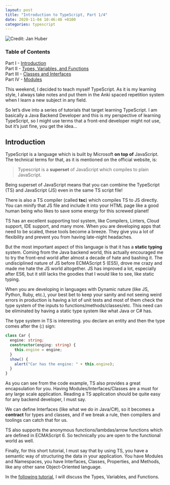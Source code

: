 ```yaml
---
layout: post
title: "Introduction to TypeScript, Part 1/4"
date: 2020-11-04 10:46:48 +0100
categories: typescript
---
```


![Credit: Jan Huber](https://images.unsplash.com/photo-1604238375869-8fa40deb74a5?ixlib=rb-1.2.1&auto=format&fit=crop&w=1534&q=80)

### Table of Contents
Part I - [Introduction](https://vahid-r.com/introduction-to-typescript-part-1)  
Part II - [Types, Variables, and Functions](https://vahid-r.com/introduction-to-typescript-part-2)  
Part III - [Classes and Interfaces](https://vahid-r.com/introduction-to-typescript-part-3)  
Part IV - [Modules](https://vahid-r.com/introduction-to-typescript-part-4)

This weekend, I decided to teach myself TypeScript. As it is my learning style, I always take notes and put them in the Anki spaced repetition system when I learn a new subject in any field.

So let’s dive into a series of tutorials that target learning TypeScript. I am basically a Java Backend Developer and this is my perspective of learning TypeScript, so I might use terms that a front-end developer might not use, but it’s just fine, you get the idea…

## Introduction

TypeScript is a language which is built by Microsoft **on top of** JavaScript. The technical terms for that, as it is mentioned on the official website, is:

> Typescript is a **superset** of JavaScript which compiles to plain JavaScript.

Being superset of JavaScript means that you can combine the TypeScript (TS) and JavaScript (JS) even in the same TS script file!

There is also a TS compiler (called **tsc**) which compiles TS to JS directly. You can minify that JS file and include it into your HTML page like a good human being who likes to save some energy for this screwed planet!

TS has an excellent supporting tool system, like Compilers, Linters, Cloud support, IDE support, and many more. When you are developing apps that need to be scaled, these tools become a breeze. They give you a lot of flexibility and prevent you from having late-night headaches.

But the most important aspect of this language is that it has a **static typing** system. Coming from the Java backend world, this actually encouraged me to try the front-end world after almost a decade of hate and bashing it. The undisciplined nature of JS before ECMAScript 5 (ES5), drove me crazy and made me hate the JS world altogether. JS has improved a lot, especially after ES6, but it still lacks the goodies that I would like to see, like static typing.

When you are developing in languages with Dynamic nature (like JS, Python, Ruby, etc.), your best bet to keep your sanity and not seeing weird errors in production is having a lot of unit tests and most of them check the type system of the inputs to functions/methods/classes/etc. This need can be eliminated by having a static type system like what Java or C# has.

The type system in TS is interesting. you declare an entity and then the type comes after the (**:**) sign:

```typescript
class Car {
  engine: string;
  constructor(enging: string) {
    this.engine = engine;
  }
  show() {
    alert("Car has the engine: " + this.engine);
  }
}
```

As you can see from the code example, TS also provides a great encapsulation for you. Having Modules/Interfaces/Classes are a must for any large scale application. Reading a TS application should be quite easy for any backend developer, I must say.

We can define Interfaces (like what we do in Java/C#), so it becomes a **contract** for types and classes, and if we break a rule, then compilers and toolings can catch that for us.

TS also supports the anonymous functions/lambdas/arrow functions which are defined in ECMAScript 6. So technically you are open to the functional world as well.

Finally, for this short tutorial, I must say that by using TS, you have a semantic way of structuring the data in your application. You have Modules and Namespaces, you have Interfaces, Classes, Properties, and Methods, like any other sane Object-Oriented language.

In the [following tutorial](https://vahid-r.com/introduction-to-typescript-part-2), I will discuss the Types, Variables, and Functions.